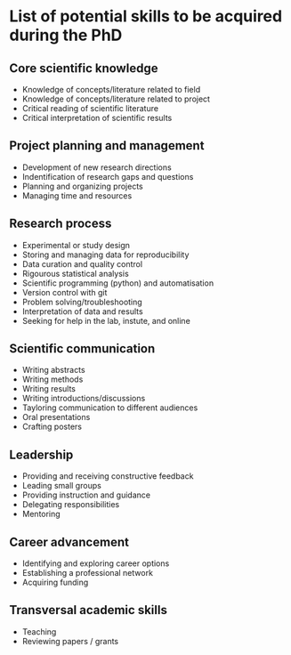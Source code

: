 # List of potential skills to be acquired during the PhD

## Core scientific knowledge
- Knowledge of concepts/literature related to field
- Knowledge of concepts/literature related to project
- Critical reading of scientific literature
- Critical interpretation of scientific results

## Project planning and management
- Development of new research directions
- Indentification of research gaps and questions
- Planning and organizing projects
- Managing time and resources

## Research process
- Experimental or study design
- Storing and managing data for reproducibility
- Data curation and quality control
- Rigourous statistical analysis
- Scientific programming (python) and automatisation
- Version control with git
- Problem solving/troubleshooting
- Interpretation of data and results
- Seeking for help in the lab, instute, and online

## Scientific communication
- Writing abstracts
- Writing methods
- Writing results
- Writing introductions/discussions
- Tayloring communication to different audiences
- Oral presentations
- Crafting posters

## Leadership
- Providing and receiving constructive feedback
- Leading small groups
- Providing instruction and guidance
- Delegating responsibilities
- Mentoring

## Career advancement
- Identifying and exploring career options
- Establishing a professional network
- Acquiring funding

## Transversal academic skills
- Teaching
- Reviewing papers / grants

